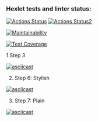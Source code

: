 ### Hexlet tests and linter status:
[![Actions Status](https://github.com/KsyushaKI/python-project-50/workflows/hexlet-check/badge.svg)](https://github.com/KsyushaKI/python-project-50/actions)
[![Actions Status2](https://github.com/KsyushaKI/python-project-50/workflows/Python%20CI/badge.svg)](https://github.com/KsyushaKI/python-project-50/actions)



[![Maintainability](https://api.codeclimate.com/v1/badges/25417aba0aa43f3881d8/maintainability)](https://codeclimate.com/github/KsyushaKI/python-project-50/maintainability)

[![Test 
Coverage](https://api.codeclimate.com/v1/badges/25417aba0aa43f3881d8/test_coverage)](https://codeclimate.com/github/KsyushaKI/python-project-50/test_coverage)


1.Step 3 

[![asciicast](https://asciinema.org/a/566046.svg)](https://asciinema.org/a/566046)

2. Step 6: Stylish

[![asciicast](https://asciinema.org/a/566040.svg)](https://asciinema.org/a/566040)

3. Step 7: Plain

[![asciicast](https://asciinema.org/a/566251.svg)](https://asciinema.org/a/566251)
